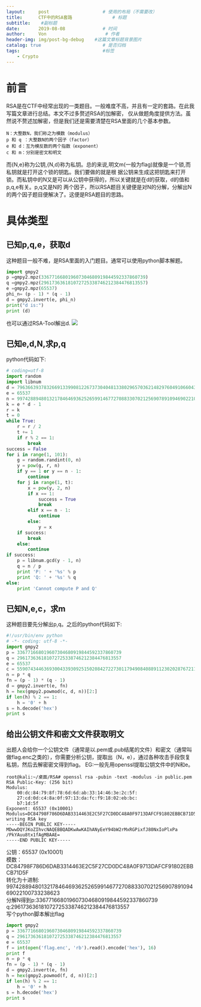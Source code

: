 ```yaml
---
layout:     post                    # 使用的布局（不需要改）
title:      CTF中的RSA套路               # 标题 
subtitle:    #副标题
date:       2019-08-08              # 时间
author:     Von                      # 作者
header-img: img/post-bg-debug    #这篇文章标题背景图片
catalog: true                       # 是否归档
tags:                               #标签
    - Crypto
---
```


# 前言

RSA是在CTF中经常出现的一类题目。一般难度不高，并且有一定的套路。在此我写篇文章进行总结。本文不过多赘述RSA的加解密，
仅从做题角度提供方法。虽然说不赘述加解密，但是我们还是需要清楚在RSA里面的几个基本参数。
```
N：大整数N，我们称之为模数（modulus）
p 和 q ：大整数N的两个因子（factor）
e 和 d：互为模反数的两个指数（exponent）
c 和 m：分别是密文和明文
```
而{N,e}称为公钥,{N,d}称为私钥。总的来说,明文m(一般为flag)就像是一个锁,而私钥就是打开这个锁的钥匙。我们要做的就是根
据公钥来生成这把钥匙来打开锁。而私钥中的N又是可以从公钥中获得的，所以关键就是在d的获取，d的值和p,q,e有关。p,q又是N的
两个因子，所以RSA题目关键便是对N的分解，分解出N的两个因子题目便解决了。这便是RSA题目的思路。

# 具体类型

## 已知p,q,e，获取d

这种题目一般不难，是RSA里面的入门题目。通常可以使用python脚本解题。
``` python
import gmpy2
p =gmpy2.mpz(336771668019607304680919844592337860739)
q =gmpy2.mpz(296173636181072725338746212384476813557)
e =gmpy2.mpz(65537)
phi_n= (p - 1) * (q - 1)
d = gmpy2.invert(e, phi_n)
print("d is:")
print (d)
```
也可以通过RSA-Tool解出d.
![](http://VonLYC.github.io/img/blog4-1.png)

## 已知e,d,N,求p,q

python代码如下:
``` python
# coding=utf-8
import random
import libnum
d = 79636639378326691339908122673730404813380296570362148297604910660437221154417
e = 65537
n = 99742889480132178464693625265991467727088330702125690789109469022100733238623
k = e * d - 1
r = k
t = 0
while True:
    r = r / 2
    t += 1
    if r % 2 == 1:
        break
success = False
for i in range(1, 101):
    g = random.randint(0, n)
    y = pow(g, r, n)
    if y == 1 or y == n - 1:
        continue
    for j in range(1, t):
        x = pow(y, 2, n)
        if x == 1:
            success = True
            break
        elif x == n - 1:
            continue
        else:
            y = x
    if success:
        break
    else:
        continue
if success:
    p = libnum.gcd(y - 1, n)
    q = n / p
    print 'P: ' + '%s' % p
    print 'Q: ' + '%s' % q
else:
    print 'Cannot compute P and Q'
```
## 已知N,e,c，求m

这种题目要先分解出p,q。之后的python代码如下:
``` python
#!/usr/bin/env python
# -*- coding: utf-8 -*-
import gmpy2
p = 336771668019607304680919844592337860739
q = 296173636181072725338746212384476813557
e = 65537
c = 55907434463693004339309251502084272273011794908408891123020287672115136392494
n = p * q
fn = (p - 1) * (q - 1)
d = gmpy2.invert(e, fn)
h = hex(gmpy2.powmod(c, d, n))[2:]
if len(h) % 2 == 1:
    h = '0' + h
s = h.decode('hex')
print s
```
## 给出公钥文件和密文文件获取明文

出题人会给你一个公钥文件（通常是以.pem或.pub结尾的文件）和密文（通常叫做flag.enc之类的），你需要分析公钥，提取出（N，e），通过各种攻击手段恢复私钥，然后去解密密文得到flag。
EG:一般先用openssl提取公钥文件中的N和e。<br>
```
root@kali:~/桌面/RSA# openssl rsa -pubin -text -modulus -in public.pem
RSA Public-Key: (256 bit)
Modulus:
    00:dc:84:79:8f:78:6d:6d:ab:33:14:46:3e:2c:5f:
    27:cd:0d:c4:8a:0f:97:13:da:fc:f9:18:02:eb:bc:
    b7:1d:5f
Exponent: 65537 (0x10001)
Modulus=DC84798F786D6DAB3314463E2C5F27CD0DC48A0F9713DAFCF91802EBBCB71D5F
writing RSA key
-----BEGIN PUBLIC KEY-----
MDwwDQYJKoZIhvcNAQEBBQADKwAwKAIhANyEeY94bW2rMxRGPixfJ80NxIoPlxPa
/PkYAuu8tx1fAgMBAAE=
-----END PUBLIC KEY-----
```
公钥：65537 (0x10001)<br>
模数：DC84798F786D6DAB3314463E2C5F27CD0DC48A0F9713DAFCF91802EBBCB71D5F<br>
转化为十进制: 99742889480132178464693625265991467727088330702125690789109469022100733238623<br>
分解N得到p:336771668019607304680919844592337860739<br>
q:296173636181072725338746212384476813557<br>
写个python脚本解出flag
``` python
import gmpy2
p = 336771668019607304680919844592337860739
q = 296173636181072725338746212384476813557
e = 65537
f = int(open('flag.enc', 'rb').read().encode('hex'), 16)
print f
n = p * q
fn = (p - 1) * (q - 1)
d = gmpy2.invert(e, fn)
h = hex(gmpy2.powmod(f, d, n))[2:]
if len(h) % 2 == 1:
    h = '0' + h
s = h.decode('hex')
print s
```
